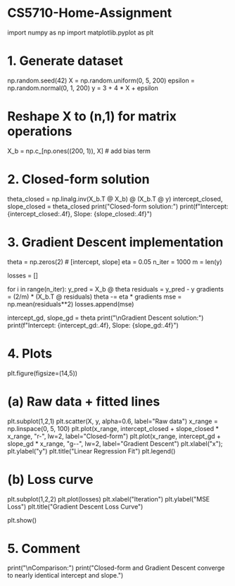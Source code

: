 # CS5710-Home-Assignment

import numpy as np
import matplotlib.pyplot as plt

# 1. Generate dataset
np.random.seed(42)
X = np.random.uniform(0, 5, 200)
epsilon = np.random.normal(0, 1, 200)
y = 3 + 4 * X + epsilon

# Reshape X to (n,1) for matrix operations
X_b = np.c_[np.ones((200, 1)), X]  # add bias term

# 2. Closed-form solution
theta_closed = np.linalg.inv(X_b.T @ X_b) @ (X_b.T @ y)
intercept_closed, slope_closed = theta_closed
print("Closed-form solution:")
print(f"Intercept: {intercept_closed:.4f}, Slope: {slope_closed:.4f}")

# 3. Gradient Descent implementation
theta = np.zeros(2)  # [intercept, slope]
eta = 0.05
n_iter = 1000
m = len(y)

losses = []

for i in range(n_iter):
    y_pred = X_b @ theta
    residuals = y_pred - y
    gradients = (2/m) * (X_b.T @ residuals)
    theta -= eta * gradients
    mse = np.mean(residuals**2)
    losses.append(mse)

intercept_gd, slope_gd = theta
print("\nGradient Descent solution:")
print(f"Intercept: {intercept_gd:.4f}, Slope: {slope_gd:.4f}")

# 4. Plots
plt.figure(figsize=(14,5))

# (a) Raw data + fitted lines
plt.subplot(1,2,1)
plt.scatter(X, y, alpha=0.6, label="Raw data")
x_range = np.linspace(0, 5, 100)
plt.plot(x_range, intercept_closed + slope_closed * x_range, "r-", lw=2, label="Closed-form")
plt.plot(x_range, intercept_gd + slope_gd * x_range, "g--", lw=2, label="Gradient Descent")
plt.xlabel("x"); plt.ylabel("y")
plt.title("Linear Regression Fit")
plt.legend()

# (b) Loss curve
plt.subplot(1,2,2)
plt.plot(losses)
plt.xlabel("Iteration")
plt.ylabel("MSE Loss")
plt.title("Gradient Descent Loss Curve")

plt.show()

# 5. Comment
print("\nComparison:")
print("Closed-form and Gradient Descent converge to nearly identical intercept and slope.")
